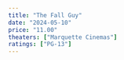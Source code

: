 ```yaml
---
title: "The Fall Guy"
date: "2024-05-10"
price: "11.00"
theaters: ["Marquette Cinemas"]
ratings: ["PG-13"]
---
```

